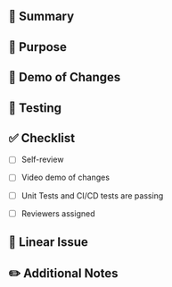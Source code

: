 ## 📝 Summary

<!-- Provide a brief description of the changes introduced by this PR -->

## 🎯 Purpose

<!-- Explain the motivation behind these changes. Why are they necessary? -->

## 🎥 Demo of Changes

<!-- Add a short 1-3 minute video describing/demoing the changes -->

## 🧪 Testing

<!-- Describe how the changes were tested (unit/manual) -->

## ✅ Checklist

- [ ] Self-review
- [ ] Video demo of changes
- [ ] Unit Tests and CI/CD tests are passing
- [ ] Reviewers assigned


## 📌 Linear Issue

<!-- Reference to associated Linear ticket, e.g., ABC-123 -->

## ✏️ Additional Notes

<!-- Any additional information that doesn't fit into the other sections -->
